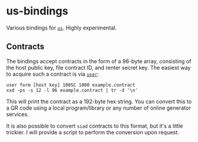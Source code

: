 us-bindings
===========

Various bindings for [`us`](https://github.com/lukechampine/us). Highly experimental.


## Contracts

The bindings accept contracts in the form of a 96-byte array, consisting of the
host public key, file contract ID, and renter secret key. The easiest way to
acquire such a contract is via [`user`](https://github.com/lukechampine/user):

```
user form [host key] 100SC 1000 example.contract
xxd -ps -s 12 -l 96 example.contract | tr -d '\n'
```

This will print the contract as a 192-byte hex string. You can convert this to a
QR code using a local program/library or any number of online generator
services.

It is also possible to convert `siad` contracts to this format, but it's a
little trickier. I will provide a script to perform the conversion upon request.
